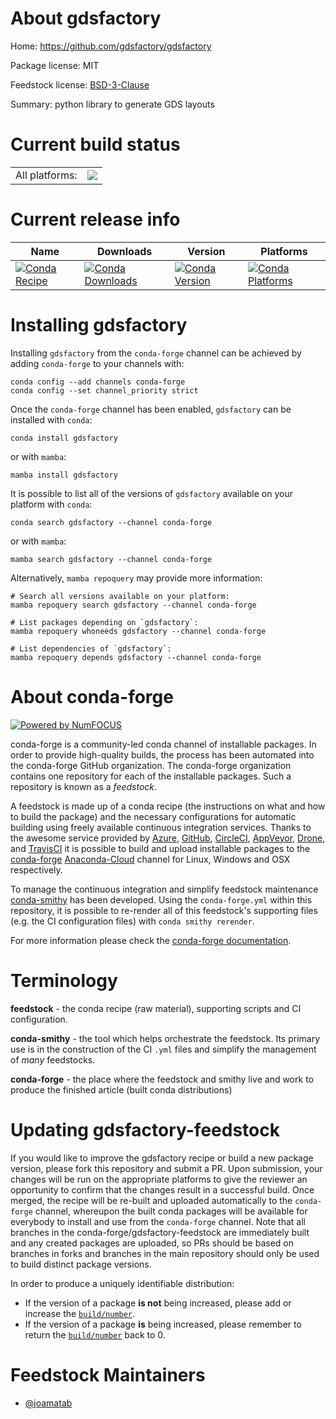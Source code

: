 About gdsfactory
================

Home: https://github.com/gdsfactory/gdsfactory

Package license: MIT

Feedstock license: [BSD-3-Clause](https://github.com/conda-forge/gdsfactory-feedstock/blob/main/LICENSE.txt)

Summary: python library to generate GDS layouts

Current build status
====================


<table><tr><td>All platforms:</td>
    <td>
      <a href="https://dev.azure.com/conda-forge/feedstock-builds/_build/latest?definitionId=16587&branchName=main">
        <img src="https://dev.azure.com/conda-forge/feedstock-builds/_apis/build/status/gdsfactory-feedstock?branchName=main">
      </a>
    </td>
  </tr>
</table>

Current release info
====================

| Name | Downloads | Version | Platforms |
| --- | --- | --- | --- |
| [![Conda Recipe](https://img.shields.io/badge/recipe-gdsfactory-green.svg)](https://anaconda.org/conda-forge/gdsfactory) | [![Conda Downloads](https://img.shields.io/conda/dn/conda-forge/gdsfactory.svg)](https://anaconda.org/conda-forge/gdsfactory) | [![Conda Version](https://img.shields.io/conda/vn/conda-forge/gdsfactory.svg)](https://anaconda.org/conda-forge/gdsfactory) | [![Conda Platforms](https://img.shields.io/conda/pn/conda-forge/gdsfactory.svg)](https://anaconda.org/conda-forge/gdsfactory) |

Installing gdsfactory
=====================

Installing `gdsfactory` from the `conda-forge` channel can be achieved by adding `conda-forge` to your channels with:

```
conda config --add channels conda-forge
conda config --set channel_priority strict
```

Once the `conda-forge` channel has been enabled, `gdsfactory` can be installed with `conda`:

```
conda install gdsfactory
```

or with `mamba`:

```
mamba install gdsfactory
```

It is possible to list all of the versions of `gdsfactory` available on your platform with `conda`:

```
conda search gdsfactory --channel conda-forge
```

or with `mamba`:

```
mamba search gdsfactory --channel conda-forge
```

Alternatively, `mamba repoquery` may provide more information:

```
# Search all versions available on your platform:
mamba repoquery search gdsfactory --channel conda-forge

# List packages depending on `gdsfactory`:
mamba repoquery whoneeds gdsfactory --channel conda-forge

# List dependencies of `gdsfactory`:
mamba repoquery depends gdsfactory --channel conda-forge
```


About conda-forge
=================

[![Powered by
NumFOCUS](https://img.shields.io/badge/powered%20by-NumFOCUS-orange.svg?style=flat&colorA=E1523D&colorB=007D8A)](https://numfocus.org)

conda-forge is a community-led conda channel of installable packages.
In order to provide high-quality builds, the process has been automated into the
conda-forge GitHub organization. The conda-forge organization contains one repository
for each of the installable packages. Such a repository is known as a *feedstock*.

A feedstock is made up of a conda recipe (the instructions on what and how to build
the package) and the necessary configurations for automatic building using freely
available continuous integration services. Thanks to the awesome service provided by
[Azure](https://azure.microsoft.com/en-us/services/devops/), [GitHub](https://github.com/),
[CircleCI](https://circleci.com/), [AppVeyor](https://www.appveyor.com/),
[Drone](https://cloud.drone.io/welcome), and [TravisCI](https://travis-ci.com/)
it is possible to build and upload installable packages to the
[conda-forge](https://anaconda.org/conda-forge) [Anaconda-Cloud](https://anaconda.org/)
channel for Linux, Windows and OSX respectively.

To manage the continuous integration and simplify feedstock maintenance
[conda-smithy](https://github.com/conda-forge/conda-smithy) has been developed.
Using the ``conda-forge.yml`` within this repository, it is possible to re-render all of
this feedstock's supporting files (e.g. the CI configuration files) with ``conda smithy rerender``.

For more information please check the [conda-forge documentation](https://conda-forge.org/docs/).

Terminology
===========

**feedstock** - the conda recipe (raw material), supporting scripts and CI configuration.

**conda-smithy** - the tool which helps orchestrate the feedstock.
                   Its primary use is in the construction of the CI ``.yml`` files
                   and simplify the management of *many* feedstocks.

**conda-forge** - the place where the feedstock and smithy live and work to
                  produce the finished article (built conda distributions)


Updating gdsfactory-feedstock
=============================

If you would like to improve the gdsfactory recipe or build a new
package version, please fork this repository and submit a PR. Upon submission,
your changes will be run on the appropriate platforms to give the reviewer an
opportunity to confirm that the changes result in a successful build. Once
merged, the recipe will be re-built and uploaded automatically to the
`conda-forge` channel, whereupon the built conda packages will be available for
everybody to install and use from the `conda-forge` channel.
Note that all branches in the conda-forge/gdsfactory-feedstock are
immediately built and any created packages are uploaded, so PRs should be based
on branches in forks and branches in the main repository should only be used to
build distinct package versions.

In order to produce a uniquely identifiable distribution:
 * If the version of a package **is not** being increased, please add or increase
   the [``build/number``](https://docs.conda.io/projects/conda-build/en/latest/resources/define-metadata.html#build-number-and-string).
 * If the version of a package **is** being increased, please remember to return
   the [``build/number``](https://docs.conda.io/projects/conda-build/en/latest/resources/define-metadata.html#build-number-and-string)
   back to 0.

Feedstock Maintainers
=====================

* [@joamatab](https://github.com/joamatab/)

